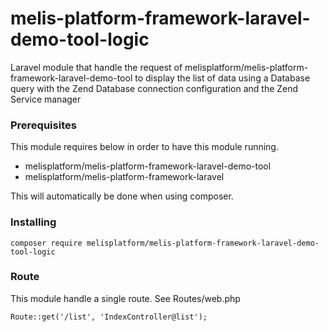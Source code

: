 # melis-platform-framework-laravel-demo-tool-logic

Laravel module that handle the request of melisplatform/melis-platform-framework-laravel-demo-tool
to display the list of data using a Database query with the Zend Database connection configuration 
and the Zend Service manager

### Prerequisites
This module requires below in order to have this module running.
 * melisplatform/melis-platform-framework-laravel-demo-tool 
 * melisplatform/melis-platform-framework-laravel
 
This will automatically be done when using composer.

### Installing
```
composer require melisplatform/melis-platform-framework-laravel-demo-tool-logic
```

### Route
This module handle a single route. See Routes/web.php
```
Route::get('/list', 'IndexController@list');
```